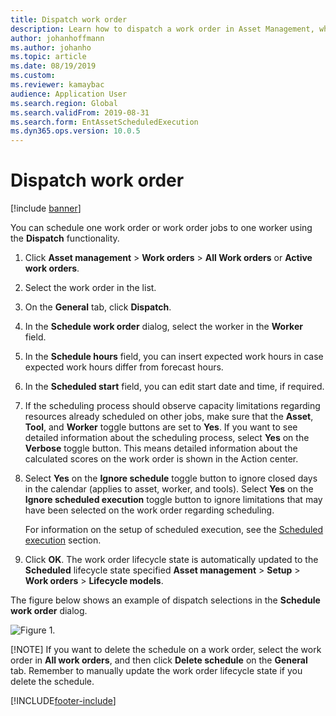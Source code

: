 ```yaml
---
title: Dispatch work order
description: Learn how to dispatch a work order in Asset Management, which schedules work orders and work order jobs, including a step-by-step process.
author: johanhoffmann
ms.author: johanho
ms.topic: article
ms.date: 08/19/2019
ms.custom:
ms.reviewer: kamaybac
audience: Application User
ms.search.region: Global
ms.search.validFrom: 2019-08-31
ms.search.form: EntAssetScheduledExecution 
ms.dyn365.ops.version: 10.0.5
---
```


# Dispatch work order

[!include [banner](../../includes/banner.md)]

 

You can schedule one work order or work order jobs to one worker using the **Dispatch** functionality.

1. Click **Asset management** > **Work orders** > **All Work orders** or **Active work orders**.

2. Select the work order in the list.

3. On the **General** tab, click **Dispatch**.

4. In the **Schedule work order** dialog, select the worker in the **Worker** field.

5. In the **Schedule hours** field, you can insert expected work hours in case expected work hours differ from forecast hours.

6. In the **Scheduled start** field, you can edit start date and time, if required.

7. If the scheduling process should observe capacity limitations regarding resources already scheduled on other jobs, make sure that the **Asset**, **Tool**, and **Worker** toggle buttons are set to **Yes**. If you want to see detailed information about the scheduling process, select **Yes** on the **Verbose** toggle button. This means detailed information about the calculated scores on the work order is shown in the Action center.

8. Select **Yes** on the **Ignore schedule** toggle button to ignore closed days in the calendar (applies to asset, worker, and tools). Select **Yes** on the **Ignore scheduled execution** toggle button to ignore limitations that may have been selected on the work order regarding scheduling. 

    For information on the setup of scheduled execution, see the [Scheduled execution](../setup-for-work-orders/scheduled-execution.md) section.

9. Click **OK**. The work order lifecycle state is automatically updated to the **Scheduled** lifecycle state specified **Asset management** > **Setup** > **Work orders** > **Lifecycle models**.

The figure below shows an example of dispatch selections in the **Schedule work order** dialog.

![Figure 1.](media/04-work-order-scheduling.png)

[!NOTE]
If you want to delete the schedule on a work order, select the work order in **All work orders**, and then click **Delete schedule** on the **General** tab. Remember to manually update the work order lifecycle state if you delete the schedule.



[!INCLUDE[footer-include](../../../includes/footer-banner.md)]